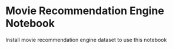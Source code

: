 # Movie Recommendation Engine Notebook

Install movie recommendation engine dataset to use this notebook